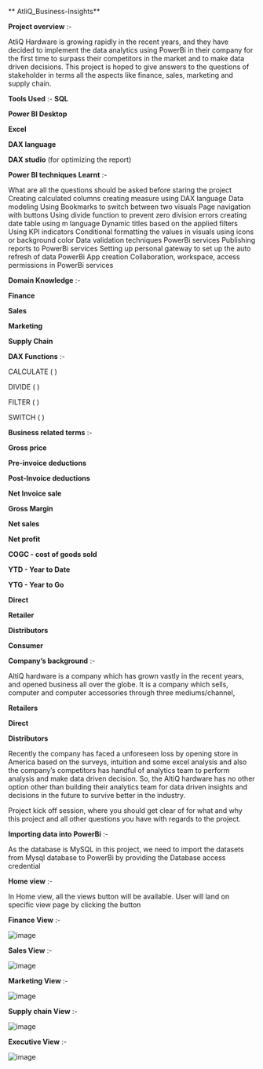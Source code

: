 ** AtliQ_Business-Insights** 

**Project overview** :- 

AtliQ Hardware is growing rapidly in the recent years, and they have decided to implement the data analytics using PowerBi in their company for the first time to surpass their competitors in the market and to make data driven decisions. This project is hoped to give answers to the questions of stakeholder in terms all the aspects like finance, sales, marketing and supply chain.

**Tools Used** :-
**SQL**

**Power BI Desktop**

**Excel**

**DAX language**

**DAX studio** (for optimizing the report)


**Power BI techniques Learnt** :-

What are all the questions should be asked before staring the project
Creating calculated columns
creating measure using DAX language
Data modeling
Using Bookmarks to switch between two visuals
Page navigation with buttons
Using divide function to prevent zero division errors
creating date table using m language
Dynamic titles based on the applied filters
Using KPI indicators
Conditional formatting the values in visuals using icons or background color
Data validation techniques
PowerBi services
Publishing reports to PowerBi services
Setting up personal gateway to set up the auto refresh of data
PowerBi App creation
Collaboration, workspace, access permissions in PowerBi services


**Domain Knowledge** :-

**Finance**

**Sales**

**Marketing**

**Supply Chain**

**DAX Functions** :-

CALCULATE ( )

DIVIDE ( )

FILTER ( )

SWITCH ( )


**Business related terms** :-

**Gross price**

**Pre-invoice deductions**

**Post-Invoice deductions**

**Net Invoice sale**

**Gross Margin**

**Net sales**

**Net profit**

**COGC - cost of goods sold**

**YTD - Year to Date**

**YTG - Year to Go**

**Direct**

**Retailer**

**Distributors**

**Consumer**



**Company’s background** :-

AltiQ hardware is a company which has grown vastly in the recent years, and opened business all over the globe. It is a company which sells, computer and computer accessories through three mediums/channel,

**Retailers**

**Direct**

**Distributors**


Recently the company has faced a unforeseen loss by opening store in America based on the surveys, intuition and some excel analysis and also the company’s competitors has handful of analytics team to perform analysis and make data driven decision. So, the AltiQ hardware has no other option other than building their analytics team for data driven insights and decisions in the future to survive better in the industry.

Project kick off session, where you should get clear of for what and why this project and all other questions you have with regards to the project.

**Importing data into PowerBi** :-

As the database is MySQL in this project, we need to import the datasets from Mysql database to PowerBi by providing the Database access credential

**Home view** :-


In Home view, all the views button will be available. User will land on specific view page by clicking the button



**Finance View** :-


![image](https://github.com/user-attachments/assets/361a6def-97dd-4807-86a1-f67257f7db62)




**Sales View** :-



![image](https://github.com/user-attachments/assets/9f3b3678-8706-48f6-a9db-48c5fc12d7bb)




**Marketing View** :-



![image](https://github.com/user-attachments/assets/27fbe7f2-363b-4b11-a2ca-a1992dde025f)



**Supply chain View** :-



![image](https://github.com/user-attachments/assets/e6dabd6e-d047-4638-9d7a-38405e4e1310)



**Executive View** :-



![image](https://github.com/user-attachments/assets/81916ba3-37b0-4a4d-b7f9-0f5585ed089c)






